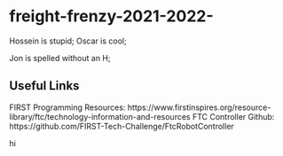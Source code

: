 # freight-frenzy-2021-2022-
Hossein is stupid;
Oscar is cool;

Jon is spelled without an H;


<h2>Useful Links</h2>
FIRST Programming Resources: https://www.firstinspires.org/resource-library/ftc/technology-information-and-resources
FTC Controller Github: https://github.com/FIRST-Tech-Challenge/FtcRobotController


hi
